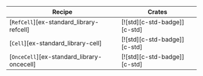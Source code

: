| Recipe | Crates |
|---|---|
| [`RefCell`][ex-standard_library-refcell] | [![std][c-std-badge]][c-std] |
| [`Cell`][ex-standard_library-cell] | [![std][c-std-badge]][c-std] |
| [`OnceCell`][ex-standard_library-oncecell] | [![std][c-std-badge]][c-std] |
